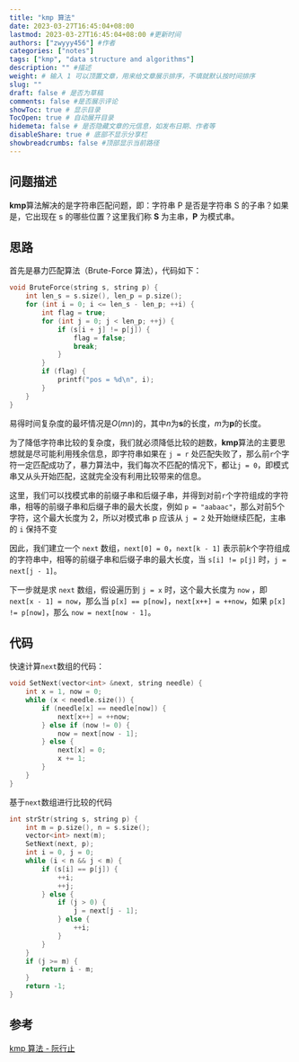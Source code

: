 ```yaml
---
title: "kmp 算法"
date: 2023-03-27T16:45:04+08:00
lastmod: 2023-03-27T16:45:04+08:00 #更新时间
authors: ["zwyyy456"] #作者
categories: ["notes"]
tags: ["kmp", "data structure and algorithms"]
description: "" #描述
weight: # 输入 1 可以顶置文章，用来给文章展示排序，不填就默认按时间排序
slug: ""
draft: false # 是否为草稿
comments: false #是否展示评论
showToc: true # 显示目录
TocOpen: true # 自动展开目录
hidemeta: false # 是否隐藏文章的元信息，如发布日期、作者等
disableShare: true # 底部不显示分享栏
showbreadcrumbs: false #顶部显示当前路径
---
```

## 问题描述
**kmp**算法解决的是字符串匹配问题，即：字符串 P 是否是字符串 S 的子串？如果是，它出现在 s 的哪些位置？这里我们称 **S** 为主串，**P** 为模式串。

## 思路
首先是暴力匹配算法（Brute-Force 算法），代码如下：
```cpp
void BruteForce(string s, string p) {
    int len_s = s.size(), len_p = p.size();
    for (int i = 0; i <= len_s - len_p; ++i) {
        int flag = true;
        for (int j = 0; j < len_p; ++j) {
            if (s[i + j] != p[j]) {
                flag = false;
                break;
            }
        }
        if (flag) {
            printf("pos = %d\n", i);
        }
    }
}
```

易得时间复杂度的最坏情况是$O(mn)$的，其中$n$为**s**的长度，$m$为**p**的长度。

为了降低字符串比较的复杂度，我们就必须降低比较的趟数，**kmp**算法的主要思想就是尽可能利用残余信息，即字符串如果在 `j = r` 处匹配失败了，那么前`r`个字符一定匹配成功了，暴力算法中，我们每次不匹配的情况下，都让`j = 0`，即模式串又从头开始匹配，这就完全没有利用比较带来的信息。

这里，我们可以找模式串的前缀子串和后缀子串，并得到对前`r`个字符组成的字符串，相等的前缀子串和后缀子串的最大长度，例如 `p = "aabaac"`，那么对前$5$个字符，这个最大长度为 2，所以对模式串 p 应该从 `j = 2` 处开始继续匹配，主串的 `i` 保持不变

因此，我们建立一个 `next` 数组，`next[0] = 0`，`next[k - 1]` 表示前$k$个字符组成的字符串中，相等的前缀子串和后缀子串的最大长度，当 `s[i] != p[j]` 时，`j = next[j - 1]`。

下一步就是求 `next` 数组，假设遍历到 `j = x` 时，这个最大长度为 `now` ，即 `next[x - 1] = now`，那么当 `p[x] == p[now]`，`next[x++] = ++now`，如果 `p[x] != p[now]`，那么 `now = next[now - 1]`。


## 代码
快速计算`next`数组的代码：
```cpp
void SetNext(vector<int> &next, string needle) {
    int x = 1, now = 0;
    while (x < needle.size()) {
        if (needle[x] == needle[now]) {
            next[x++] = ++now;
        } else if (now != 0) {
            now = next[now - 1];
        } else {
            next[x] = 0;
            x += 1;
        }
    }
}
```

基于`next`数组进行比较的代码
```cpp
int strStr(string s, string p) {
    int m = p.size(), n = s.size();
    vector<int> next(m);
    SetNext(next, p);
    int i = 0, j = 0;
    while (i < n && j < m) {
        if (s[i] == p[j]) {
            ++i;
            ++j;
        } else {
            if (j > 0) {
                j = next[j - 1];
            } else {
                ++i;
            }
        }
    }
    if (j >= m) {
        return i - m;
    }
    return -1;
}
```

## 参考
[kmp 算法 - 阮行止](https://www.zhihu.com/question/21923021/answer/1032665486)
